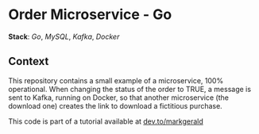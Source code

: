 # Order Microservice - Go
**Stack**: *Go*, *MySQL*, *Kafka*, *Docker*

## Context
This repository contains a small example of a microservice, 100% operational. When changing the status of the order to TRUE, a message is sent to Kafka, running on Docker, so that another microservice (the download one) creates the link to download a fictitious purchase.

This code is part of a tutorial available at [dev.to/markgerald](https://dev.to/markgerald)
